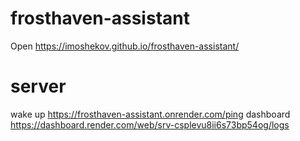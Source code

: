 # frosthaven-assistant
Open https://imoshekov.github.io/frosthaven-assistant/

# server
wake up 
https://frosthaven-assistant.onrender.com/ping
dashboard https://dashboard.render.com/web/srv-csplevu8ii6s73bp54og/logs
